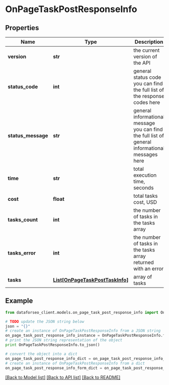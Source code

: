 # OnPageTaskPostResponseInfo


## Properties

Name | Type | Description | Notes
------------ | ------------- | ------------- | -------------
**version** | **str** | the current version of the API | [optional] 
**status_code** | **int** | general status code you can find the full list of the response codes here | [optional] 
**status_message** | **str** | general informational message you can find the full list of general informational messages here | [optional] 
**time** | **str** | total execution time, seconds | [optional] 
**cost** | **float** | total tasks cost, USD | [optional] 
**tasks_count** | **int** | the number of tasks in the tasks array | [optional] 
**tasks_error** | **int** | the number of tasks in the tasks array returned with an error | [optional] 
**tasks** | [**List[OnPageTaskPostTaskInfo]**](OnPageTaskPostTaskInfo.md) | array of tasks | [optional] 

## Example

```python
from dataforseo_client.models.on_page_task_post_response_info import OnPageTaskPostResponseInfo

# TODO update the JSON string below
json = "{}"
# create an instance of OnPageTaskPostResponseInfo from a JSON string
on_page_task_post_response_info_instance = OnPageTaskPostResponseInfo.from_json(json)
# print the JSON string representation of the object
print OnPageTaskPostResponseInfo.to_json()

# convert the object into a dict
on_page_task_post_response_info_dict = on_page_task_post_response_info_instance.to_dict()
# create an instance of OnPageTaskPostResponseInfo from a dict
on_page_task_post_response_info_form_dict = on_page_task_post_response_info.from_dict(on_page_task_post_response_info_dict)
```
[[Back to Model list]](../README.md#documentation-for-models) [[Back to API list]](../README.md#documentation-for-api-endpoints) [[Back to README]](../README.md)


